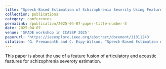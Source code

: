 ```yaml
---
title: "Speech-Based Estimation of Schizophrenia Severity Using Feature Fusion"
collection: publications
category: conferences
permalink: /publication/2025-04-07-paper-title-number-5
date: 2025-04-07
venue: 'SPADE workshop in ICASSP 2025'
paperurl: 'https://ieeexplore.ieee.org/abstract/document/11011243'
citation: 'G. Premananth and C. Espy-Wilson, "Speech-Based Estimation of Schizophrenia Severity Using Feature Fusion," 2025 IEEE International Conference on Acoustics, Speech, and Signal Processing Workshops (ICASSPW), Hyderabad, India, 2025, pp. 1-5, doi: 10.1109/ICASSPW65056.2025.11011243.'
---
```


This paper is about the use of a feature fusion of articulatory and acoustic features for schizophrenia severoty estimation.